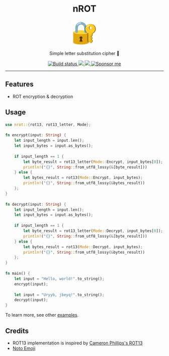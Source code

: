 <div align="center">
  <h1>nROT</h1>

  <img src='docs/padlock.svg' width=80px />
  
  Simple letter substitution cipher 🔐️

  <a href="https://github.com/azzamsa/nrot/workflows/ci.yml">
    <img src="https://github.com/azzamsa/nrot/workflows/ci/badge.svg" alt="Build status" />
  </a>

  <a href="https://crates.io/crates/nrot">
    <img src="https://img.shields.io/crates/v/nrot.svg">
  </a>

  <a href="https://docs.rs/nrot/">
    <img src="https://docs.rs/nrot/badge.svg">
  </a>

  <a href="https://azzamsa.com/support/">
    <img alt="Sponsor me" src="https://img.shields.io/badge/Sponsor%20Me-%F0%9F%92%96-ff69b4">
  </a>

</div>

---

## Features

- ROT encryption & decryption

## Usage


``` rust
use nrot::{rot13, rot13_letter, Mode};

fn encrypt(input: String) {
    let input_length = input.len();
    let input_bytes = input.as_bytes();

    if input_length == 1 {
        let byte_result = rot13_letter(Mode::Encrypt, input_bytes[0]);
        println!("{}", String::from_utf8_lossy(&[byte_result]))
    } else {
        let bytes_result = rot13(Mode::Encrypt, input_bytes);
        println!("{}", String::from_utf8_lossy(&bytes_result))
    };
}

fn decrypt(input: String) {
    let input_length = input.len();
    let input_bytes = input.as_bytes();

    if input_length == 1 {
        let byte_result = rot13_letter(Mode::Decrypt, input_bytes[0]);
        println!("{}", String::from_utf8_lossy(&[byte_result]))
    } else {
        let bytes_result = rot13(Mode::Decrypt, input_bytes);
        println!("{}", String::from_utf8_lossy(&bytes_result))
    };
}

fn main() {
    let input = "Hello, world!".to_string();
    encrypt(input);

    let input = "Uryyb, jbeyq!".to_string();
    decrypt(input);
}
```

To learn more, see other [examples](examples/).

## Credits

- ROT13 implementation is inspired by [Cameron Phillips's ROT13](https://github.com/cameronp98/rot13) 
- [Noto Emoji](https://github.com/googlefonts/noto-emoji) 
